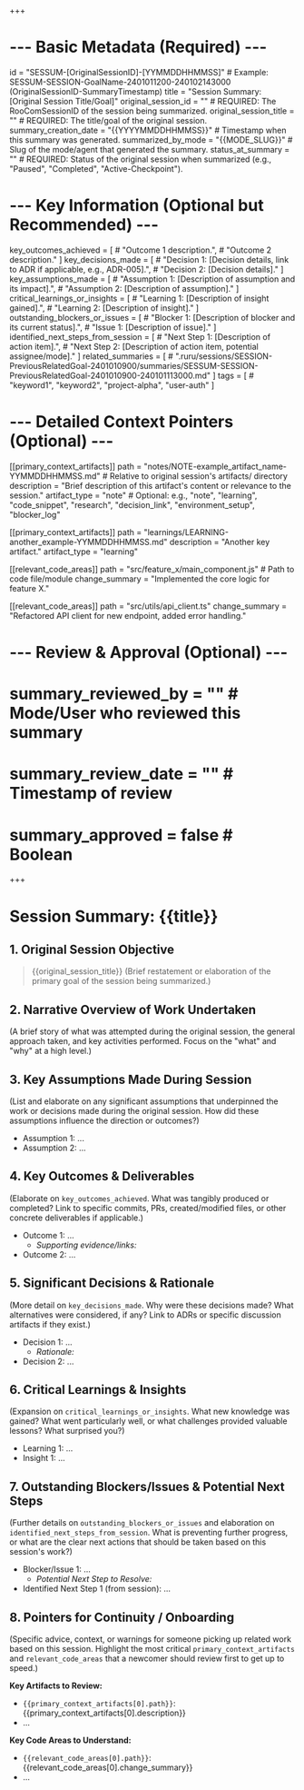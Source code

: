 +++
# --- Basic Metadata (Required) ---
id = "SESSUM-[OriginalSessionID]-[YYMMDDHHMMSS]" # Example: SESSUM-SESSION-GoalName-2401011200-240102143000 (OriginalSessionID-SummaryTimestamp)
title = "Session Summary: [Original Session Title/Goal]"
original_session_id = "" # REQUIRED: The RooComSessionID of the session being summarized.
original_session_title = "" # REQUIRED: The title/goal of the original session.
summary_creation_date = "{{YYYYMMDDHHMMSS}}" # Timestamp when this summary was generated.
summarized_by_mode = "{{MODE_SLUG}}" # Slug of the mode/agent that generated the summary.
status_at_summary = "" # REQUIRED: Status of the original session when summarized (e.g., "Paused", "Completed", "Active-Checkpoint").

# --- Key Information (Optional but Recommended) ---
key_outcomes_achieved = [
    # "Outcome 1 description.",
    # "Outcome 2 description."
]
key_decisions_made = [
    # "Decision 1: [Decision details, link to ADR if applicable, e.g., ADR-005].",
    # "Decision 2: [Decision details]."
]
key_assumptions_made = [
    # "Assumption 1: [Description of assumption and its impact].",
    # "Assumption 2: [Description of assumption]."
]
critical_learnings_or_insights = [
    # "Learning 1: [Description of insight gained].",
    # "Learning 2: [Description of insight]."
]
outstanding_blockers_or_issues = [
    # "Blocker 1: [Description of blocker and its current status].",
    # "Issue 1: [Description of issue]."
]
identified_next_steps_from_session = [
    # "Next Step 1: [Description of action item].",
    # "Next Step 2: [Description of action item, potential assignee/mode]."
]
related_summaries = [
    # ".ruru/sessions/SESSION-PreviousRelatedGoal-2401010900/summaries/SESSUM-SESSION-PreviousRelatedGoal-2401010900-240101113000.md"
]
tags = [
    # "keyword1", "keyword2", "project-alpha", "user-auth"
]

# --- Detailed Context Pointers (Optional) ---
[[primary_context_artifacts]]
path = "notes/NOTE-example_artifact_name-YYMMDDHHMMSS.md" # Relative to original session's artifacts/ directory
description = "Brief description of this artifact's content or relevance to the session."
artifact_type = "note" # Optional: e.g., "note", "learning", "code_snippet", "research", "decision_link", "environment_setup", "blocker_log"

[[primary_context_artifacts]]
path = "learnings/LEARNING-another_example-YYMMDDHHMMSS.md"
description = "Another key artifact."
artifact_type = "learning"

[[relevant_code_areas]]
path = "src/feature_x/main_component.js" # Path to code file/module
change_summary = "Implemented the core logic for feature X."

[[relevant_code_areas]]
path = "src/utils/api_client.ts"
change_summary = "Refactored API client for new endpoint, added error handling."

# --- Review & Approval (Optional) ---
# summary_reviewed_by = "" # Mode/User who reviewed this summary
# summary_review_date = "" # Timestamp of review
# summary_approved = false # Boolean
+++

# Session Summary: {{title}}

## 1. Original Session Objective
> {{original_session_title}}
> (Brief restatement or elaboration of the primary goal of the session being summarized.)

## 2. Narrative Overview of Work Undertaken
(A brief story of what was attempted during the original session, the general approach taken, and key activities performed. Focus on the "what" and "why" at a high level.)

## 3. Key Assumptions Made During Session
(List and elaborate on any significant assumptions that underpinned the work or decisions made during the original session. How did these assumptions influence the direction or outcomes?)
*   Assumption 1: ...
*   Assumption 2: ...

## 4. Key Outcomes & Deliverables
(Elaborate on `key_outcomes_achieved`. What was tangibly produced or completed? Link to specific commits, PRs, created/modified files, or other concrete deliverables if applicable.)
*   Outcome 1: ...
    *   *Supporting evidence/links:*
*   Outcome 2: ...

## 5. Significant Decisions & Rationale
(More detail on `key_decisions_made`. Why were these decisions made? What alternatives were considered, if any? Link to ADRs or specific discussion artifacts if they exist.)
*   Decision 1: ...
    *   *Rationale:*
*   Decision 2: ...

## 6. Critical Learnings & Insights
(Expansion on `critical_learnings_or_insights`. What new knowledge was gained? What went particularly well, or what challenges provided valuable lessons? What surprised you?)
*   Learning 1: ...
*   Insight 1: ...

## 7. Outstanding Blockers/Issues & Potential Next Steps
(Further details on `outstanding_blockers_or_issues` and elaboration on `identified_next_steps_from_session`. What is preventing further progress, or what are the clear next actions that should be taken based on this session's work?)
*   Blocker/Issue 1: ...
    *   *Potential Next Step to Resolve:*
*   Identified Next Step 1 (from session): ...

## 8. Pointers for Continuity / Onboarding
(Specific advice, context, or warnings for someone picking up related work based on this session. Highlight the most critical `primary_context_artifacts` and `relevant_code_areas` that a newcomer should review first to get up to speed.)

**Key Artifacts to Review:**
*   `{{primary_context_artifacts[0].path}}`: {{primary_context_artifacts[0].description}}
*   ...

**Key Code Areas to Understand:**
*   `{{relevant_code_areas[0].path}}`: {{relevant_code_areas[0].change_summary}}
*   ...